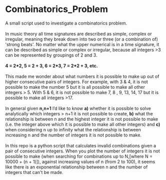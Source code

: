 # Combinatorics_Problem
A small script used to investigate a combinatorics problem. 
</br>
</br>
In music theory all time signatures are described as simple, complex or irregular, meaning they break down into two or three (or a combination of) 'strong beats'. No matter what the upper numerical is in a time signature, it can be described as simple or complex or irregular, because all integers >3 can be represented by groupings of 2 and 3. 
</br>
</br>
**4 = 2\*2, 5 = 2 + 3, 6 = 2\*3, 7 = 2\*2 + 3, etc.**
</br>
</br>
This made me wonder about what numbers it is possible to make up out of higher consecutive pairs of integers. For example, with 3 & 4, it is not possible to make the number 5 but it is all possible to make all other integers > 5. With 5 & 6, it is not possible to make 7, 8 , 9, 13, 14, 17 but it is possible to make all integers >17. 
</br>
</br>
In general given **n,n+1** I’d like to know **a)** whether it is possible to solve analytically which integers > n+1 it is not possible to create, **b)** what the relationship is between n and the highest integer it is not possible to make (i.e. the integer above which it is possible to make all other integers) and **c)** when considering n up to infinity what the relationship is between increasing n and the number of integers it is not possible to make. 
</br>
</br>
In this repo is a python script that calculates invalid combinations given a pair of consecutive integers. When you plot the number of integers it is not possible to make (when searching for combinations up to N,\[where N = 10000 + (n + 1)]), against increasing values of n (from 2 to 100), it seems like there is an exponential relationship between n and the number of integers that can't be made.
